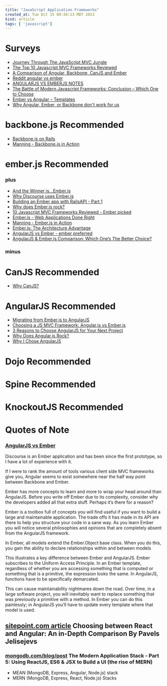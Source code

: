 ```yaml
---
title: "JavaScript Application Frameworks"
created_at: Tue Oct 15 09:34:13 MDT 2013
kind: article
tags: [ 'javascript']
---
```


# Surveys

+ [Journey Through The JavaScript MVC Jungle](http://coding.smashingmagazine.com/2012/07/27/journey-through-the-javascript-mvc-jungle/)
+ [The Top 10 Javascript MVC Frameworks Reviewed](http://codebrief.com/2012/01/the-top-10-javascript-mvc-frameworks-reviewed/)
+ [A Comparison of Angular, Backbone, CanJS and Ember](http://sporto.github.io/blog/2013/04/12/comparison-angular-backbone-can-ember/)
+ [Reddit angular vs ember](http://www.reddit.com/r/programming/comments/1ggvdm/angularjs_vs_ember_its_not_even_close/)
+ [ANGULARJS VS EMBERJS NOTES](http://neverfriday.com/2013/09/01/angularjs-vs-emberjs-notes/)
+ [The Battle of Modern Javascript Frameworks: Conclusion – Which One to Choose](http://www.softfinity.com/blog/the-battle-of-modern-javascript-frameworks-conclusion-which-one-to-choose/)
+ [Ember vs Angular – Templates](http://pivotallabs.com/ember-vs-angular-templates/)
+ [Why Angular, Ember, or Backbone don't work for us](https://moot.it/blog/technology/frameworkless-javascript.html)

# backbone.js Recommended

+ [Backbone.js on Rails](https://learn.thoughtbot.com/products/1-backbone-js-on-rails?utm_source=giantrobots&utm_medium=blog&utm_campaign=jsonapibackbonerelational)
+ [Manning - Backbone.js in Action](http://www.manning.com/breed/)

# ember.js Recommended

### plus

+ [And the Winner is…Ember.js](http://accidentaltechnologist.com/javascript/and-the-winner-is-ember-js/)
+ [Why Discourse uses Ember.js](http://eviltrout.com/2013/02/10/why-discourse-uses-emberjs.html)
+ [Building an Ember app with RailsAPI - Part 1](http://reefpoints.dockyard.com/ember/2013/01/07/building-an-ember-app-with-rails-api-part-1.html)
+ [Why does Ember.js rock?](https://kerricklong.com/articles/why-ember-js-rocks.html)
+ [10 Javascript MVC Frameworks Reviewed - Ember picked](http://codebrief.com/2012/01/the-top-10-javascript-mvc-frameworks-reviewed/)
+ [Ember.js - Web Applications Done Right](http://www.infoq.com/articles/Emberjs-Web-Applications)
+ [Manning - Ember.js in Action](http://www.manning.com/skeie/)
+ [Ember.js: The Architecture Advantage](https://speakerdeck.com/lukemelia/ember-dot-js-the-architecture-advantage)
+ [AngularJS vs Ember - ember preferred](http://eviltrout.com/2013/06/15/ember-vs-angular.html)
+ [AngularJS & Ember.js Comparison: Which One’s The Better Choice?](http://blog.wgs.co.id/2013/05/24/angularjs-ember-js-comparison-which-ones-the-better-choice/)

### minus

# CanJS Recommended

+ [Why CanJS?](http://canjs.com/guides/Why.html)

# AngularJS Recommended

+ [Migrating from Ember.js to AngularJS](http://beust.com/weblog/2012/12/29/migrating-from-ember-js-to-angularjs/)
+ [Choosing a JS MVC Framework: Angular.js vs Ember.js](http://dybskiy.com/js-mvc-angular-vs-ember/)
+ [3 Reasons to Choose AngularJS for Your Next Project](http://net.tutsplus.com/tutorials/javascript-ajax/3-reasons-to-choose-angularjs-for-your-next-project/)
+ [Why Does Angular.js Rock?](http://angular-tips.com/blog/2013/08/why-does-angular-dot-js-rock/)
+ [Why I Chose AngularJS](http://gaslight.co/blog/why-i-chose-angularjs)

# Dojo Recommended

# Spine Recommended

# KnockoutJS Recommended

# Quotes of Note

### [AngularJS vs Ember](http://eviltrout.com/2013/06/15/ember-vs-angular.html)

Discourse is an Ember application and has been since the first prototype,
so I have a lot of experience with it.

If I were to rank the amount of tools various client side MVC frameworks
give you, Angular seems to exist somewhere near the half way point
between Backbone and Ember.

Ember has more concepts to learn and more to wrap your head around than
AngularJS. Before you write off Ember due to its complexity, consider
why the developers added all that extra stuff. Perhaps it’s there for
a reason?

Ember is a toolbox full of concepts you will find useful if you want to
build a large and maintainable application. The trade offs it has made
in its API are there to help you structure your code in a sane way. As
you learn Ember you will notice several philosophies and opinions that
are completely absent from the AngularJS framework.

In Ember, all models extend the Ember.Object base class. When you do this,
you gain the ability to declare relationships within and between models

This illustrates a key difference between Ember and AngularJS. Ember
subscribes to the Uniform Access Principle. In an Ember template,
regardless of whether you are accessing something that is computed
or something that is a primitive, the expression looks the same. In
AngularJS, functions have to be specifically demarcated.

This can cause maintainability nightmares down the road. Over time, in
a large software project, you will inevitably want to replace something
that was previously a primitive with a method. In Ember you can do this
painlessly; in AngularJS you’ll have to update every template where
that model is used.

<h2>
  <a href="https://www.sitepoint.com/choosing-between-react-and-angular" target="_blank">sitepoint.com article</a>
  Choosing between React and Angular: An in-Depth Comparison By Pavels Jelisejevs
</h2>

<h3>
  <a href="https://www.mongodb.com/blog/post/the-modern-application-stack-part-5-using-reactjs-es6-and-jsx-to-build-a-ui-the-rise-of-mern" target="_blank">mongodb.com/blog/post</a>
  The Modern Application Stack - Part 5: Using ReactJS, ES6 & JSX to Build a UI (the rise of MERN)
</h3>

<ul>
  <li>MEAN (MongoDB, Express, Angular, Node.js) stack</li>
  <li>MERN (MongoDB, Express, React, Node.js) Stacks</li>
</ul>

<!--
html boilerplate
<a href="" target="_blank"></a>
<a name=""></a>
<img src="" width="400px">
<ul>
  <li></li>
</ul>
<pre>
</pre>
<pre><code>
</code></pre>
<math xmlns='http://www.w3.org/1998/Math/MathML' display='block'>
</math>
-->
